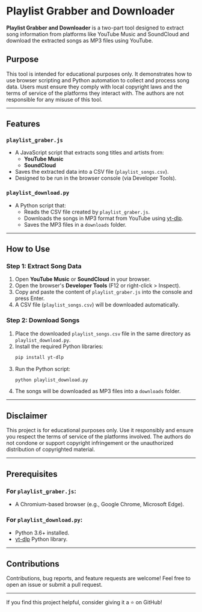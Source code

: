 # Playlist Grabber and Downloader

**Playlist Grabber and Downloader** is a two-part tool designed to extract song information from platforms like YouTube Music and SoundCloud and download the extracted songs as MP3 files using YouTube.

## Purpose

This tool is intended for educational purposes only. It demonstrates how to use browser scripting and Python automation to collect and process song data. Users must ensure they comply with local copyright laws and the terms of service of the platforms they interact with. The authors are not responsible for any misuse of this tool.

---

## Features

### `playlist_graber.js`
- A JavaScript script that extracts song titles and artists from:
  - **YouTube Music**
  - **SoundCloud**
- Saves the extracted data into a CSV file (`playlist_songs.csv`).
- Designed to be run in the browser console (via Developer Tools).

### `playlist_download.py`
- A Python script that:
  - Reads the CSV file created by `playlist_graber.js`.
  - Downloads the songs in MP3 format from YouTube using [yt-dlp](https://github.com/yt-dlp/yt-dlp).
  - Saves the MP3 files in a `downloads` folder.

---

## How to Use

### Step 1: Extract Song Data
1. Open **YouTube Music** or **SoundCloud** in your browser.
2. Open the browser's **Developer Tools** (F12 or right-click > Inspect).
3. Copy and paste the content of `playlist_graber.js` into the console and press Enter.
4. A CSV file (`playlist_songs.csv`) will be downloaded automatically.

### Step 2: Download Songs
1. Place the downloaded `playlist_songs.csv` file in the same directory as `playlist_download.py`.
2. Install the required Python libraries:
   ```bash
   pip install yt-dlp
   ```
3. Run the Python script:
   ```bash
   python playlist_download.py
   ```
4. The songs will be downloaded as MP3 files into a `downloads` folder.

---

## Disclaimer

This project is for educational purposes only. Use it responsibly and ensure you respect the terms of service of the platforms involved. The authors do not condone or support copyright infringement or the unauthorized distribution of copyrighted material.

---

## Prerequisites

### For `playlist_graber.js`:
- A Chromium-based browser (e.g., Google Chrome, Microsoft Edge).

### For `playlist_download.py`:
- Python 3.6+ installed.
- [yt-dlp](https://github.com/yt-dlp/yt-dlp) Python library.

---

## Contributions

Contributions, bug reports, and feature requests are welcome! Feel free to open an issue or submit a pull request.

---

If you find this project helpful, consider giving it a ⭐ on GitHub!

